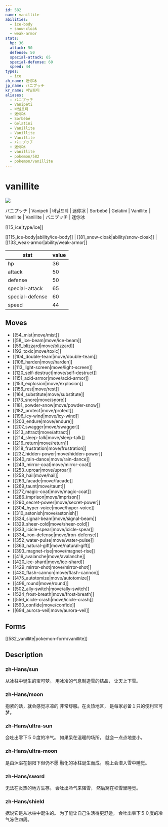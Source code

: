 ```yaml
---
id: 582
name: vanillite
abilities:
  - ice-body
  - snow-cloak
  - weak-armor
stats:
  hp: 36
  attack: 50
  defense: 50
  special-attack: 65
  special-defense: 60
  speed: 44
types:
  - ice
zh_name: 迷你冰
jp_name: バニプッチ
kr_name: 바닐프티
aliases:
  - バニプッチ
  - Vanipeti
  - 바닐프티
  - 迷你冰
  - Sorbébé
  - Gelatini
  - Vanillite
  - Vanillite
  - Vanillite
  - バニプッチ
  - 迷你冰
  - vanillite
  - pokemon/582
  - pokemon/vanillite
---
```

# vanillite

![](https://raw.githubusercontent.com/PokeAPI/sprites/master/sprites/pokemon/582.png)

バニプッチ | Vanipeti | 바닐프티 | 迷你冰 | Sorbébé | Gelatini | Vanillite | Vanillite | Vanillite | バニプッチ | 迷你冰

[[15_ice|type/ice]]

[[115_ice-body|ability/ice-body]] | [[81_snow-cloak|ability/snow-cloak]] | [[133_weak-armor|ability/weak-armor]]

|stat|value|
|---|---|
|hp|36|
|attack|50|
|defense|50|
|special-attack|65|
|special-defense|60|
|speed|44|


## Moves

- [[54_mist|move/mist]]
- [[58_ice-beam|move/ice-beam]]
- [[59_blizzard|move/blizzard]]
- [[92_toxic|move/toxic]]
- [[104_double-team|move/double-team]]
- [[106_harden|move/harden]]
- [[113_light-screen|move/light-screen]]
- [[120_self-destruct|move/self-destruct]]
- [[151_acid-armor|move/acid-armor]]
- [[153_explosion|move/explosion]]
- [[156_rest|move/rest]]
- [[164_substitute|move/substitute]]
- [[173_snore|move/snore]]
- [[181_powder-snow|move/powder-snow]]
- [[182_protect|move/protect]]
- [[196_icy-wind|move/icy-wind]]
- [[203_endure|move/endure]]
- [[207_swagger|move/swagger]]
- [[213_attract|move/attract]]
- [[214_sleep-talk|move/sleep-talk]]
- [[216_return|move/return]]
- [[218_frustration|move/frustration]]
- [[237_hidden-power|move/hidden-power]]
- [[240_rain-dance|move/rain-dance]]
- [[243_mirror-coat|move/mirror-coat]]
- [[253_uproar|move/uproar]]
- [[258_hail|move/hail]]
- [[263_facade|move/facade]]
- [[269_taunt|move/taunt]]
- [[277_magic-coat|move/magic-coat]]
- [[286_imprison|move/imprison]]
- [[290_secret-power|move/secret-power]]
- [[304_hyper-voice|move/hyper-voice]]
- [[310_astonish|move/astonish]]
- [[324_signal-beam|move/signal-beam]]
- [[329_sheer-cold|move/sheer-cold]]
- [[333_icicle-spear|move/icicle-spear]]
- [[334_iron-defense|move/iron-defense]]
- [[352_water-pulse|move/water-pulse]]
- [[363_natural-gift|move/natural-gift]]
- [[393_magnet-rise|move/magnet-rise]]
- [[419_avalanche|move/avalanche]]
- [[420_ice-shard|move/ice-shard]]
- [[429_mirror-shot|move/mirror-shot]]
- [[430_flash-cannon|move/flash-cannon]]
- [[475_autotomize|move/autotomize]]
- [[496_round|move/round]]
- [[502_ally-switch|move/ally-switch]]
- [[524_frost-breath|move/frost-breath]]
- [[556_icicle-crash|move/icicle-crash]]
- [[590_confide|move/confide]]
- [[694_aurora-veil|move/aurora-veil]]

## Forms



[[582_vanillite|pokemon-form/vanillite]]

## Description

### zh-Hans/sun

从冰柱中诞生的宝可梦。
用冰冷的气息制造雪的结晶，
让天上下雪。

### zh-Hans/moon

抱紧的话，就会感觉凉凉的
非常舒服。在炎热地区，
是每家必备１只的便利宝可梦。

### zh-Hans/ultra-sun

会吐出零下５０度的冷气。
如果呆在温暖的场所，
就会一点点地变小。

### zh-Hans/ultra-moon

是由沐浴在朝阳下但仍不愿
融化的冰柱诞生而成。
晚上会潜入雪中睡觉。

### zh-Hans/sword

无法在炎热的地方生存。
会吐出冷气来降雪，
然后窝在积雪里睡觉。

### zh-Hans/shield

据说它是从冰柱中诞生的。
为了能让自己生活得更舒适，
会吐出零下５０度的冷气冻住四周。

